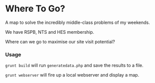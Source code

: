 # Where To Go?

A map to solve the incredibly middle-class problems of my weekends.

We have RSPB, NTS and HES membership.

Where can we go to maximise our site visit potential?

### Usage

`grunt build` will run `generatedata.php` and save the results to a file.

`grunt webserver` will fire up a local webserver and display a map.
